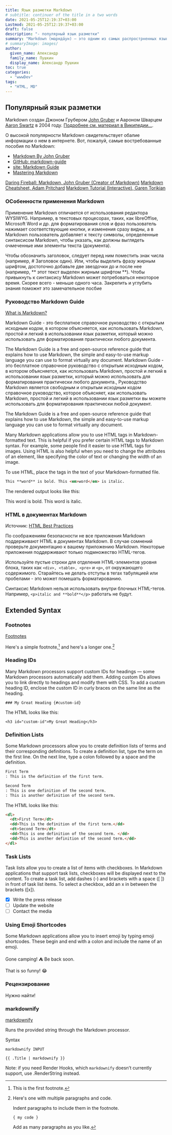 ```yaml
---
title: Язык разметки Markdown
# subtitle: continuer of the title in a two words
date: 2021-05-25T12:19:37+03:00
Lastmod: 2021-05-25T12:19:37+03:00
draft: false
description: "- популярный язык разметки"
summary: "Markdown (маркда́ун) — это одним из самых распрострненных языков разметки в мире. Его отличает необычайная логичность и легкость. В соответствии простым синтаксисом (от греч. ‘строй, порядок’) элементы форматирования размещаюся непостредственно в тексте документа Markdown. При этом полностью сохраняется читаемость документа человеком. Кроме того достигается высокая готовность текста к машинной обработке с целью преобразования в многочисленные языки и форматы, в том числе: HTML, Rich Text, .odt, .txt PDF и пр."
# summaryImage: images/
author:
  given_name: Александр
  family_name: Пушкин
  display_name: Александр Пушкин
toc: true
categories:
  - "wwwDev"
tags:
  - "HTML, MD"
---
```


<!-- Markdown (маркда́ун) — это одним из самых распрострненных языков разметки в мире. Его отличает необычайная логичность, постота и легкость. Элементы форматирования помещаюся непостредственно в текст документа в соответствии с синтаксисом (от греч. 'строй, порядок') Markdown. При этом полностью сохраняется читаемость документа человеком. Кроме того достигается высокая готовность текста к машинной обработке с целью преобразования в многочисленные языки и форматы, в том числе: HTML, Rich Text, .odt, .txt PDF и пр. -->

## Популярный язык разметки

Markdown создан Джоном Грубером [John Gruber](https://daringfireball.net/projects/markdown/) и Аароном Шварцем [Aaron Swartz](https://en.wikipedia.org/wiki/Aaron_Swartz) в 2004 году. [Подробнее см. материал в Википедии...](https://ru.wikipedia.org/wiki/Markdown).

О высокой популярности Markdown свидетельствует обалие информации о нем в интернете. Вот, пожалуй, самые востребованные пособия по Markdown:

- [Markdown By John Gruber](https://daringfireball.net/projects/markdown/)
- [GitHub: markdown-guide](https://github.com/mattcone/markdown-guide)
- [site: Markdown Guide](https://www.markdownguide.org/)
- [Mastering Markdown](https://guides.github.com/features/mastering-markdown/)

<a href="https://daringfireball.net/projects/markdown/">Daring Fireball: Markdown, John Gruber (Creator of Markdown)</a>
<a href="https://github.com/adam-p/markdown-here/wiki/Markdown-Cheatsheet">Markdown Cheatsheet, Adam Pritchard</a>
<a href="https://www.markdowntutorial.com/">Markdown Tutorial (Interactive), Garen Torikian</a>

### ОСобенности применения Markdown

Применение Markdown отличается от использования редактора WYSIWYG. Например, в текстовых процесорах, таких, как libreOffise, Microsoft Word и др. для форматирования слов и фраз пользователь нажимает соответствующие кнопки, и изменения сразу видны, а в Markdown пользователь добавляет к тексту символы, определенные синтаксисом Markdown, чтобы указать, как должны выглядеть очмеченные ими элементы текста (документа).

Чтобы обозначить заголовок, следует перед ним поместить знак числа (например, # Заголовок один). Или, чтобы выделить фразу жирным шрифтом, достоточно добавьте две звездочки до и после нее (например, ** этот текст выделен жирным шрифтом **). Чтобы привыкнуть к синтаксису Markdown может потребоваться некоторое время. Скорее всего - меньше одного часа. Закрепить и углубить знания поможнт это замечательное посбие

### Руководство Markdown Guide

[What is Markdown?](https://www.markdownguide.org/getting-started/#what-is-markdown)

Markdown Guide - это бесплатное справочное руководство с открытым исходным кодом, в котором объясняется, как использовать Markdown, простой и легкий в использовании язык разметки, который можно использовать для форматирования практически любого документа.

The Markdown Guide is a free and open-source reference guide that explains how to use Markdown, the simple and easy-to-use markup language you can use to format virtually any document.
    Markdown Guide - это бесплатное справочное руководство с открытым исходным кодом, в котором объясняется, как использовать Markdown, простой и легкий в использовании язык разметки, который можно использовать для форматирования практически любого документа., Руководство Markdown является свободным и открытым исходным кодом справочное руководство, которое объясняет, как использовать Markdown, простой и легкий в использовании язык разметки вы можете использовать для форматирования практически любой документ.



The Markdown Guide is a free and open-source reference guide that explains how to use Markdown, the simple and easy-to-use markup language you can use to format virtually any document.

Many Markdown applications allow you to use HTML tags in Markdown-formatted text. This is helpful if you prefer certain HTML tags to Markdown syntax. For example, some people find it easier to use HTML tags for images. Using HTML is also helpful when you need to change the attributes of an element, like specifying the color of text or changing the width of an image.

To use HTML, place the tags in the text of your Markdown-formatted file.

```html
This **word** is bold. This <em>word</em> is italic.
```

The rendered output looks like this:

This word is bold. This word is italic.

### HTML в документах Markdown

Источник: [HTML Best Practices](https://www.markdownguide.org/basic-syntax/#html-best-practices)

По соображениям безопасности не все приложения Markdown поддерживают HTML в документах Markdown. В случае сомнений проверьте документацию к вашему приложению Markdown. Некоторые приложения поддерживают только подмножество HTML-тегов.

Используйте пустые строки для отделения HTML-элементов уровня блока, таких как `<div>, <table>, <pre>` и `<p>`, от окружающего содержимого. Старайтесь не делать отступы в тегах табуляцией или пробелами - это может помешать форматированию.

Синтаксис Markdown нельзя использовать внутри блочных HTML-тегов. Например, `<p>italic and **bold**</p>` работать не будут.

## Extended Syntax

### Footnotes

[Footnotes](https://www.markdownguide.org/extended-syntax/#footnotes)

Here's a simple footnote,[^1] and here's a longer one.[^bignote]

[^1]: This is the first footnote.

[^bignote]: Here's one with multiple paragraphs and code.

    Indent paragraphs to include them in the footnote.

    `{ my code }`

    Add as many paragraphs as you like.

### Heading IDs

Many Markdown processors support custom IDs for headings — some Markdown processors automatically add them. Adding custom IDs allows you to link directly to headings and modify them with CSS. To add a custom heading ID, enclose the custom ID in curly braces on the same line as the heading.

`### My Great Heading {#custom-id}`

The HTML looks like this:

`<h3 id="custom-id">My Great Heading</h3>`

### Definition Lists

Some Markdown processors allow you to create definition lists of terms and their corresponding definitions. To create a definition list, type the term on the first line. On the next line, type a colon followed by a space and the definition.

```md
First Term
: This is the definition of the first term.

Second Term
: This is one definition of the second term.
: This is another definition of the second term.
```

The HTML looks like this:

```html
<dl>
  <dt>First Term</dt>
  <dd>This is the definition of the first term.</dd>
  <dt>Second Term</dt>
  <dd>This is one definition of the second term. </dd>
  <dd>This is another definition of the second term.</dd>
</dl>
```

### Task Lists

Task lists allow you to create a list of items with checkboxes. In Markdown applications that support task lists, checkboxes will be displayed next to the content. To create a task list, add dashes (-) and brackets with a space ([ ]) in front of task list items. To select a checkbox, add an x in between the brackets ([x]).

- [x] Write the press release
- [ ] Update the website
- [ ] Contact the media

### Using Emoji Shortcodes

Some Markdown applications allow you to insert emoji by typing emoji shortcodes. These begin and end with a colon and include the name of an emoji.

Gone camping! :tent: Be back soon.

That is so funny! :joy:

### Рецензирование

Нужно найти!


### markdownify

[markdownify](https://gohugo.io/functions/markdownify/#readout)

Runs the provided string through the Markdown processor.

Syntax

`markdownify INPUT`

`{{ .Title | markdownify }}`

Note: if you need Render Hooks, which `markdownify` doesn’t currently support, use .RenderString instead.
